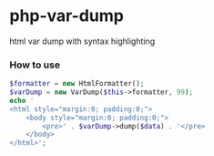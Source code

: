 php-var-dump
============

html var dump with syntax highlighting


### How to use


```php
$formatter = new HtmlFormatter();
$varDump = new VarDump($this->formatter, 99);
echo '
<html style="margin:0; padding:0;">
    <body style="margin:0; padding:0;">
        <pre>' . $varDump->dump($data) . '</pre>
    </body>
</html>';
```
